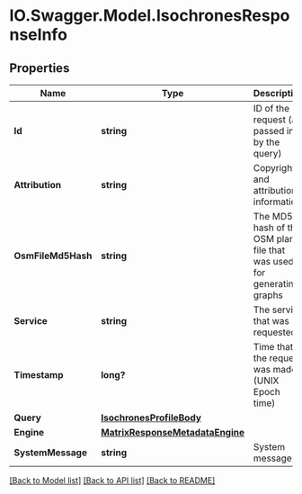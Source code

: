# IO.Swagger.Model.IsochronesResponseInfo
## Properties

Name | Type | Description | Notes
------------ | ------------- | ------------- | -------------
**Id** | **string** | ID of the request (as passed in by the query) | [optional] 
**Attribution** | **string** | Copyright and attribution information | [optional] 
**OsmFileMd5Hash** | **string** | The MD5 hash of the OSM planet file that was used for generating graphs | [optional] 
**Service** | **string** | The service that was requested | [optional] 
**Timestamp** | **long?** | Time that the request was made (UNIX Epoch time) | [optional] 
**Query** | [**IsochronesProfileBody**](IsochronesProfileBody.md) |  | [optional] 
**Engine** | [**MatrixResponseMetadataEngine**](MatrixResponseMetadataEngine.md) |  | [optional] 
**SystemMessage** | **string** | System message | [optional] 

[[Back to Model list]](../README.md#documentation-for-models) [[Back to API list]](../README.md#documentation-for-api-endpoints) [[Back to README]](../README.md)

